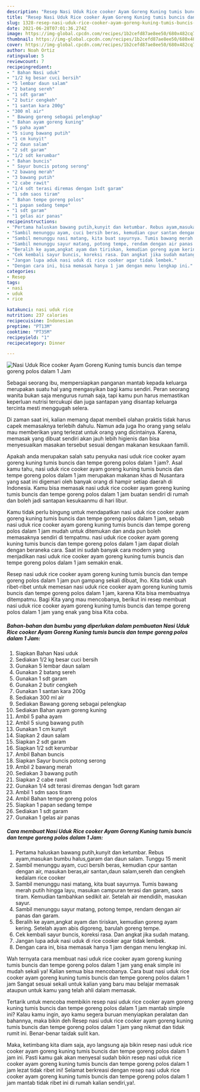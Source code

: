 ```yaml
---
description: "Resep Nasi Uduk Rice cooker Ayam Goreng Kuning tumis buncis dan tempe goreng polos dalam 1 Jam Sederhana dan Mudah Dibuat"
title: "Resep Nasi Uduk Rice cooker Ayam Goreng Kuning tumis buncis dan tempe goreng polos dalam 1 Jam Sederhana dan Mudah Dibuat"
slug: 1328-resep-nasi-uduk-rice-cooker-ayam-goreng-kuning-tumis-buncis-dan-tempe-goreng-polos-dalam-1-jam-sederhana-dan-mudah-dibuat
date: 2021-06-28T07:01:36.274Z
image: https://img-global.cpcdn.com/recipes/1b2cefd87ae8ee50/680x482cq70/nasi-uduk-rice-cooker-ayam-goreng-kuning-tumis-buncis-dan-tempe-goreng-polos-dalam-1-jam-foto-resep-utama.jpg
thumbnail: https://img-global.cpcdn.com/recipes/1b2cefd87ae8ee50/680x482cq70/nasi-uduk-rice-cooker-ayam-goreng-kuning-tumis-buncis-dan-tempe-goreng-polos-dalam-1-jam-foto-resep-utama.jpg
cover: https://img-global.cpcdn.com/recipes/1b2cefd87ae8ee50/680x482cq70/nasi-uduk-rice-cooker-ayam-goreng-kuning-tumis-buncis-dan-tempe-goreng-polos-dalam-1-jam-foto-resep-utama.jpg
author: Noah Ortiz
ratingvalue: 5
reviewcount: 7
recipeingredient:
- " Bahan Nasi uduk"
- "1/2 kg besar cuci bersih"
- "5 lembar daun salam"
- "2 batang sereh"
- "1 sdt garam"
- "2 butir cengkeh"
- "1 santan kara 200g"
- "300 ml air"
- " Bawang goreng sebagai pelengkap"
- " Bahan ayam goreng kuning"
- "5 paha ayam"
- "5 siung bawang putih"
- "1 cm kunyit"
- "2 daun salam"
- "2 sdt garam"
- "1/2 sdt kerumbar"
- " Bahan buncis"
- " Sayur buncis potong serong"
- "2 bawang merah"
- "3 bawang putih"
- "2 cabe rawit"
- "1/4 sdt terasi diremas dengan 1sdt garam"
- "1 sdm saos tiram"
- " Bahan tempe goreng polos"
- "1 papan sedang tempe"
- "1 sdt garam"
- "1 gelas air panas"
recipeinstructions:
- "Pertama haluskan bawang putih,kunyit dan ketumbar. Rebus ayam,masukan bumbu halus,garam dan daun salam. Tunggu 15 menit"
- "Sambil menunggu ayam, cuci bersih beras, kemudian cpur santan dengan air, masukan beras,air santan,daun salam,sereh dan cengkeh kedalam rice cooker"
- "Sambil menunggu nasi matang, kita buat sayurnya. Tumis bawang merah putih hingga layu, masukan campuran terasi dan garam, saos tiram. Kemudian tambahkan sedikit air. Setelah air mendidih, masukan sayur."
- "Sambil menunggu sayur matang, potong tempe, rendam dengan air panas dan garam."
- "Beralih ke ayam,angkat ayam dan tiriskan, kemudian goreng ayam kering. Setelah ayam abis digoreng, barulah goreng tempe."
- "Cek kembali sayur buncis, koreksi rasa. Dan angkat jika sudah matang."
- "Jangan lupa aduk nasi uduk di rice cooker agar tidak lembek."
- "Dengan cara ini, bisa memasak hanya 1 jam dengan menu lengkap ini."
categories:
- Resep
tags:
- nasi
- uduk
- rice

katakunci: nasi uduk rice 
nutrition: 237 calories
recipecuisine: Indonesian
preptime: "PT13M"
cooktime: "PT35M"
recipeyield: "1"
recipecategory: Dinner

---
```



![Nasi Uduk Rice cooker Ayam Goreng Kuning tumis buncis dan tempe goreng polos dalam 1 Jam](https://img-global.cpcdn.com/recipes/1b2cefd87ae8ee50/680x482cq70/nasi-uduk-rice-cooker-ayam-goreng-kuning-tumis-buncis-dan-tempe-goreng-polos-dalam-1-jam-foto-resep-utama.jpg)

Sebagai seorang ibu, mempersiapkan panganan mantab kepada keluarga merupakan suatu hal yang mengasyikan bagi kamu sendiri. Peran seorang  wanita bukan saja mengurus rumah saja, tapi kamu pun harus memastikan keperluan nutrisi tercukupi dan juga santapan yang disantap keluarga tercinta mesti menggugah selera.

Di zaman  saat ini, kalian memang dapat membeli olahan praktis tidak harus capek memasaknya terlebih dahulu. Namun ada juga lho orang yang selalu mau memberikan yang terlezat untuk orang yang dicintainya. Karena, memasak yang dibuat sendiri akan jauh lebih higienis dan bisa menyesuaikan masakan tersebut sesuai dengan makanan kesukaan famili. 



Apakah anda merupakan salah satu penyuka nasi uduk rice cooker ayam goreng kuning tumis buncis dan tempe goreng polos dalam 1 jam?. Asal kamu tahu, nasi uduk rice cooker ayam goreng kuning tumis buncis dan tempe goreng polos dalam 1 jam merupakan makanan khas di Nusantara yang saat ini digemari oleh banyak orang di hampir setiap daerah di Indonesia. Kamu bisa memasak nasi uduk rice cooker ayam goreng kuning tumis buncis dan tempe goreng polos dalam 1 jam buatan sendiri di rumah dan boleh jadi santapan kesukaanmu di hari libur.

Kamu tidak perlu bingung untuk mendapatkan nasi uduk rice cooker ayam goreng kuning tumis buncis dan tempe goreng polos dalam 1 jam, sebab nasi uduk rice cooker ayam goreng kuning tumis buncis dan tempe goreng polos dalam 1 jam mudah untuk ditemukan dan anda pun boleh memasaknya sendiri di tempatmu. nasi uduk rice cooker ayam goreng kuning tumis buncis dan tempe goreng polos dalam 1 jam dapat diolah dengan beraneka cara. Saat ini sudah banyak cara modern yang menjadikan nasi uduk rice cooker ayam goreng kuning tumis buncis dan tempe goreng polos dalam 1 jam semakin enak.

Resep nasi uduk rice cooker ayam goreng kuning tumis buncis dan tempe goreng polos dalam 1 jam pun gampang sekali dibuat, lho. Kita tidak usah ribet-ribet untuk memesan nasi uduk rice cooker ayam goreng kuning tumis buncis dan tempe goreng polos dalam 1 jam, karena Kita bisa membuatnya ditempatmu. Bagi Kita yang mau mencobanya, berikut ini resep membuat nasi uduk rice cooker ayam goreng kuning tumis buncis dan tempe goreng polos dalam 1 jam yang enak yang bisa Kita coba.

<!--inarticleads1-->

##### Bahan-bahan dan bumbu yang diperlukan dalam pembuatan Nasi Uduk Rice cooker Ayam Goreng Kuning tumis buncis dan tempe goreng polos dalam 1 Jam:

1. Siapkan  Bahan Nasi uduk
1. Sediakan 1/2 kg besar cuci bersih
1. Gunakan 5 lembar daun salam
1. Gunakan 2 batang sereh
1. Gunakan 1 sdt garam
1. Gunakan 2 butir cengkeh
1. Gunakan 1 santan kara 200g
1. Sediakan 300 ml air
1. Sediakan  Bawang goreng sebagai pelengkap
1. Sediakan  Bahan ayam goreng kuning
1. Ambil 5 paha ayam
1. Ambil 5 siung bawang putih
1. Gunakan 1 cm kunyit
1. Siapkan 2 daun salam
1. Siapkan 2 sdt garam
1. Siapkan 1/2 sdt kerumbar
1. Ambil  Bahan buncis
1. Siapkan  Sayur buncis potong serong
1. Ambil 2 bawang merah
1. Sediakan 3 bawang putih
1. Siapkan 2 cabe rawit
1. Gunakan 1/4 sdt terasi diremas dengan 1sdt garam
1. Ambil 1 sdm saos tiram
1. Ambil  Bahan tempe goreng polos
1. Siapkan 1 papan sedang tempe
1. Sediakan 1 sdt garam
1. Gunakan 1 gelas air panas




<!--inarticleads2-->

##### Cara membuat Nasi Uduk Rice cooker Ayam Goreng Kuning tumis buncis dan tempe goreng polos dalam 1 Jam:

1. Pertama haluskan bawang putih,kunyit dan ketumbar. Rebus ayam,masukan bumbu halus,garam dan daun salam. Tunggu 15 menit
1. Sambil menunggu ayam, cuci bersih beras, kemudian cpur santan dengan air, masukan beras,air santan,daun salam,sereh dan cengkeh kedalam rice cooker
1. Sambil menunggu nasi matang, kita buat sayurnya. Tumis bawang merah putih hingga layu, masukan campuran terasi dan garam, saos tiram. Kemudian tambahkan sedikit air. Setelah air mendidih, masukan sayur.
1. Sambil menunggu sayur matang, potong tempe, rendam dengan air panas dan garam.
1. Beralih ke ayam,angkat ayam dan tiriskan, kemudian goreng ayam kering. Setelah ayam abis digoreng, barulah goreng tempe.
1. Cek kembali sayur buncis, koreksi rasa. Dan angkat jika sudah matang.
1. Jangan lupa aduk nasi uduk di rice cooker agar tidak lembek.
1. Dengan cara ini, bisa memasak hanya 1 jam dengan menu lengkap ini.




Wah ternyata cara membuat nasi uduk rice cooker ayam goreng kuning tumis buncis dan tempe goreng polos dalam 1 jam yang enak simple ini mudah sekali ya! Kalian semua bisa mencobanya. Cara buat nasi uduk rice cooker ayam goreng kuning tumis buncis dan tempe goreng polos dalam 1 jam Sangat sesuai sekali untuk kalian yang baru mau belajar memasak ataupun untuk kamu yang telah ahli dalam memasak.

Tertarik untuk mencoba membikin resep nasi uduk rice cooker ayam goreng kuning tumis buncis dan tempe goreng polos dalam 1 jam mantab simple ini? Kalau kamu ingin, ayo kamu segera buruan menyiapkan peralatan dan bahannya, maka bikin deh Resep nasi uduk rice cooker ayam goreng kuning tumis buncis dan tempe goreng polos dalam 1 jam yang nikmat dan tidak rumit ini. Benar-benar taidak sulit kan. 

Maka, ketimbang kita diam saja, ayo langsung aja bikin resep nasi uduk rice cooker ayam goreng kuning tumis buncis dan tempe goreng polos dalam 1 jam ini. Pasti kamu gak akan menyesal sudah bikin resep nasi uduk rice cooker ayam goreng kuning tumis buncis dan tempe goreng polos dalam 1 jam lezat tidak ribet ini! Selamat berkreasi dengan resep nasi uduk rice cooker ayam goreng kuning tumis buncis dan tempe goreng polos dalam 1 jam mantab tidak ribet ini di rumah kalian sendiri,ya!.

